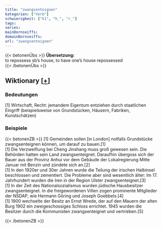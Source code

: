```yaml
---
title: "zwangsenteignen"
kategorien: ["Verb"]
schwierigkeit: ["k1", "h_", "r_"]
tags:
series:
mainDornseiffs:
domainDornseiffs:
url: "zwangsenteignen"
---
```


{{< betonenÜbs >}}
**Übersetzung:**  
to repossess sb’s house, to have one’s house repossessed  
{{< /betonenÜbs >}}

## Wiktionary [[+](https://de.wiktionary.org/wiki/zwangsenteignen)]

### Bedeutungen
[1] Wirtschaft, Recht: jemandem Eigentum entziehen durch staatlichen Eingriff (beispielsweise von Grundstücken, Häusern, Fabriken, Kunstschätzen)  

### Beispiele
{{< betonenZB >}}
[1] Gemeinden sollen [in London] notfalls Grundstücke zwangsenteignen können, um darauf zu bauen.[1]  
[1] Die Verzweiflung bei Cheng Jinshang muss groß gewesen sein. Die Behörden hatten sein Land zwangsenteignet. Daraufhin übergoss sich der Bauer aus der Provinz Anhui vor dem Gebäude der Lokalregierung Mitte Januar mit Benzin und zündete sich an.[2]  
[1] In den 1920er und 30er Jahren wurde die Teilung der irischen Halbinsel beschlossen und zementiert. Die Probleme aber sind wesentlich älter: Im 17. Jahrhundert wurden die Iren in der Region Ulster zwangsenteignet.[3]  
[1] In der Zeit des Nationalsozialismus wurden jüdische Hausbesitzer zwangsenteignet. In die freigewordenen Villen zogen prominente Mitglieder der NSDAP, wie Hermann Göring und Joseph Goebbels.[4]  
[1] 1900 wechselte der Besitz an Ernst Wrede, der auf den Mauern der alten Burg 1902 ein zweigeschossiges Schloss errichtet. 1945 wurden die Besitzer durch die Kommunisten zwangsenteignet und vertrieben.[5]  

{{< /betonenZB >}}

